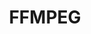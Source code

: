 ---
title: FFMPEG
icon: logos:ffmpeg-icon
breadcrumb: false
article: false
index: false
editLink: false
footer: false
---